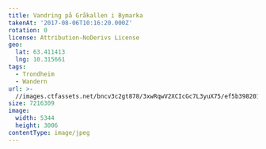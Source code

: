 ```yaml
---
title: Vandring på Gråkallen i Bymarka
takenAt: '2017-08-06T10:16:20.000Z'
rotation: 0
license: Attribution-NoDerivs License
geo:
  lat: 63.411413
  lng: 10.315661
tags:
  - Trondheim
  - Wandern
url: >-
  //images.ctfassets.net/bncv3c2gt878/3xwRqwV2XCIcGc7L3yuX75/ef5b3982016e4749eb6995f0dd7e0e7d/vandring-p-grkallen-i-bymarka_36362876906_o
size: 7216309
image:
  width: 5344
  height: 3006
contentType: image/jpeg
---
```


